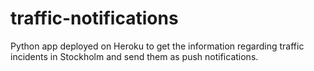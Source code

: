 # traffic-notifications
Python app deployed on Heroku to get the information regarding traffic incidents in Stockholm and send them as push notifications.
